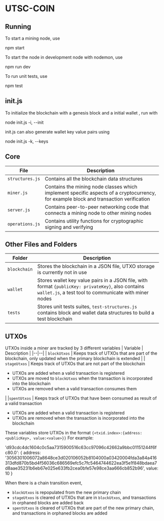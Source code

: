 # UTSC-COIN
## Running

To start a mining node, use

  npm start

To start the node in development node with nodemon, use
  
  npm run dev

To run unit tests, use
  
  npm test

## init.js

To initialize the blockchain with a genesis block and a initial wallet , run with 
  
  node init.js -i, --init

init.js can also generate wallet key value pairs using

  node init.js -k, --keys

## Core
| File | Description |
|--|--|
| `structures.js` | Contains all the blockchain data structures |
| `miner.js` | Contains the mining node classes which implement specific aspects of a cryptocurrency, for example block and transaction verification |
| `server.js` | Contains peer-to-peer networking code that connects a mining node to other mining nodes |
| `operations.js` | Contains utility functions for cryptographic signing and verifying  |

## Other Files and Folders
| Folder | Description |
|--|--|
| `blockchain` | Stores the blockchain in a JSON file, UTXO storage is currently not in use |
| `wallet` | Stores wallet key value pairs in a JSON file, with format `{publicKey: privateKey}`, also contains `wallet.js`, a test tool to communicate with miner nodes |
|`tests` | Stores unit tests suites, `test-structures.js` contains block and wallet data structures to build a test blockchain

## UTXOs
UTXOs inside a miner are tracked by 3 different variables
| Variable | Description |
|--|--|
| `blockUtxos` | Keeps track of UTXOs that are part of the blockchain, only updated when the primary blockchain is extended |
| `stageUtxos` | Keeps track of UTXOs that are not part of the blockchain <ul><li>UTXOs are added when a valid transaction is registered </li><li>UTXOs are moved to `blockUtxos` when the transaction is incorporated into the blockchain</li><li>UTXOs are removed when a valid transaction consumes them</li></ul> |
|`spentUtxos` | Keeps track of UTXOs that have been consumed as result of a valid transaction <ul><li>UTXOs are added when a valid transaction is registered </li><li>UTXOs are removed when the transaction is incorporated into the blockchain</li></ul> 
These variables store UTXOs in the format `{<txid.index>:{address:<publicKey>, value:<value>}}` 
For example:

  'd93cdc4dc1604c0c5aa7315900516c63cc97096c42662a9bbc01151244f6fc80.0': {
        address: '3056301006072a8648ce3d020106052b8104000a03420004fda3a84a416313dfd870b5bd4f56036c686569efc5c7fc5464744622ea3f5e1f848bdaea7d8aae35231b6eb67e025e633fb2cea0bfe57e98ce3aa666cb852b96',
        value: 10
      }

When there is a chain transition event, 

 - `blockUtxos` is repopulated from the new primary chain
 - `stageUtxos` is cleared of UTXOs that are in `blockUtxos`, and transactions in orphaned blocks are added back
 - `spentUtxos` is cleared of UTXOs that are part of the new primary chain, and transactions in orphaned blocks are added

